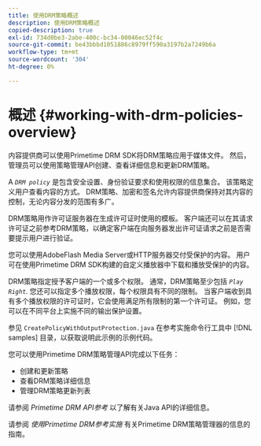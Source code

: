 ```yaml
---
title: 使用DRM策略概述
description: 使用DRM策略概述
copied-description: true
exl-id: 734d0be3-2abe-400c-bc34-00046ec52f4c
source-git-commit: be43bbbd1051886c8979ff590a3197b2a7249b6a
workflow-type: tm+mt
source-wordcount: '304'
ht-degree: 0%

---
```


# 概述 {#working-with-drm-policies-overview}

内容提供商可以使用Primetime DRM SDK将DRM策略应用于媒体文件。 然后，管理员可以使用策略管理API创建、查看详细信息和更新DRM策略。

A *`DRM policy`* 是包含安全设置、身份验证要求和使用权限的信息集合。 该策略定义用户查看内容的方式。 DRM策略、加密和签名允许内容提供商保持对其内容的控制，无论内容分发的范围有多广。

DRM策略用作许可证服务器在生成许可证时使用的模板。 客户端还可以在其请求许可证之前参考DRM策略，以确定客户端在向服务器发出许可证请求之前是否需要提示用户进行验证。

您可以使用AdobeFlash Media Server或HTTP服务器交付受保护的内容。 用户可在使用Primetime DRM SDK构建的自定义播放器中下载和播放受保护的内容。

DRM策略指定授予客户端的一个或多个权限。 通常，DRM策略至少包括 *`Play Right`*. 您还可以指定多个播放权限，每个权限具有不同的限制。 当客户端收到具有多个播放权限的许可证时，它会使用满足所有限制的第一个许可证。 例如，您可以在不同平台上实施不同的输出保护设置。

参见 `CreatePolicyWithOutputProtection.java` 在参考实施命令行工具中 [!DNL samples] 目录，以获取说明此示例的示例代码。

您可以使用Primetime DRM策略管理API完成以下任务：

* 创建和更新策略
* 查看DRM策略详细信息
* 管理DRM策略更新列表

请参阅 *Primetime DRM API参考* 以了解有关Java API的详细信息。

请参阅 *使用Primetime DRM参考实施* 有关Primetime DRM策略管理器的信息的指南。

